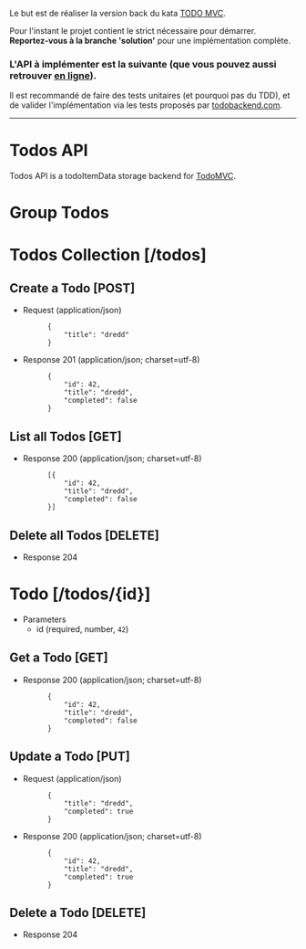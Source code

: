 Le but est de réaliser la version back du kata [TODO MVC](http://todomvc.com/). 

Pour l'instant le projet contient le strict nécessaire pour démarrer. **Reportez-vous à la branche 'solution'** pour une implémentation complète.

### L'API à implémenter est la suivante (que vous pouvez aussi retrouver [en ligne](https://github.com/tastejs/todomvc-api/blob/master/todos.apib)).

Il est recommandé de faire des tests unitaires (et pourquoi pas du TDD), et de valider l'implémentation via les tests proposés par [todobackend.com](https://www.todobackend.com/specs/index.html?http://localhost:8080/todos).

--------


# Todos API

Todos API is a todoItemData storage backend for [TodoMVC](//todomvc.com).

# Group Todos

# Todos Collection [/todos]

## Create a Todo [POST]

+ Request (application/json)

            {
                "title": "dredd"
            }

+ Response 201 (application/json; charset=utf-8)

            {
                "id": 42,
                "title": "dredd",
                "completed": false
            }

## List all Todos [GET]

+ Response 200 (application/json; charset=utf-8)

            [{
                "id": 42,
                "title": "dredd",
                "completed": false
            }]

## Delete all Todos [DELETE]

+ Response 204

# Todo [/todos/{id}]

+ Parameters
  + id (required, number, `42`)

## Get a Todo [GET]

+ Response 200 (application/json; charset=utf-8)

            {
                "id": 42,
                "title": "dredd",
                "completed": false
            }

## Update a Todo [PUT]

+ Request (application/json)

            {
                "title": "dredd",
                "completed": true
            }

+ Response 200 (application/json; charset=utf-8)

            {
                "id": 42,
                "title": "dredd",
                "completed": true
            }

## Delete a Todo [DELETE]

+ Response 204


